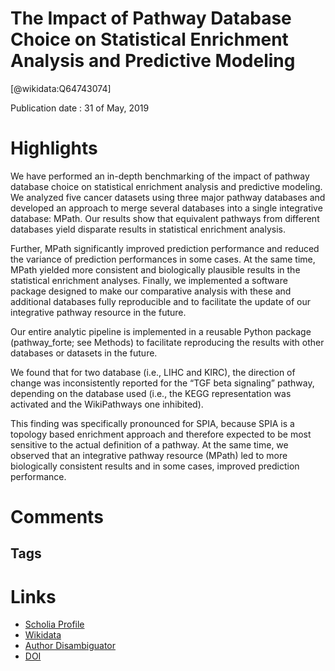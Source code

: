 
The Impact of Pathway Database Choice on Statistical Enrichment Analysis and Predictive Modeling
================================================================================================
  
  [@wikidata:Q64743074]  
  
Publication date : 31 of May, 2019  

# Highlights

We have performed an in-depth benchmarking of the impact of pathway database choice on statistical
enrichment analysis and predictive modeling. We analyzed five cancer datasets using three major pathway databases
and developed an approach to merge several databases into a single integrative database: MPath. Our results show
that equivalent pathways from different databases yield disparate results in statistical enrichment analysis.

Further, MPath significantly improved prediction performance and reduced the variance of prediction
performances in some cases. At the same time, MPath yielded more consistent and biologically plausible results in
the statistical enrichment analyses. Finally, we implemented a software package designed to make our comparative
analysis with these and additional databases fully reproducible and to facilitate the update of our integrative pathway
resource in the future.

Our entire analytic pipeline is implemented in a reusable Python package (pathway_forte; see Methods) to facilitate reproducing the results with other databases or datasets in the future.

We found that for two database (i.e., LIHC and KIRC),
the direction of change was inconsistently reported for the “TGF beta signaling” pathway, depending on the database used (i.e., the KEGG representation was activated and the WikiPathways one inhibited).

This finding was specifically pronounced for SPIA, because SPIA
is a topology based enrichment approach and therefore expected to be most sensitive to the actual definition of a pathway. At the same time, we observed that an integrative pathway resource (MPath) led to more biologically consistent results and in some cases, improved prediction performance.
# Comments

## Tags

# Links
  
 * [Scholia Profile](https://scholia.toolforge.org/work/Q64743074)  
 * [Wikidata](https://www.wikidata.org/wiki/Q64743074)  
 * [Author Disambiguator](https://author-disambiguator.toolforge.org/work_item_oauth.php?id=Q64743074&batch_id=&match=1&author_list_id=&doit=Get+author+links+for+work)  
 * [DOI](https://doi.org/10.1101/654442)  
